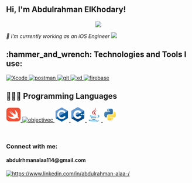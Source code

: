 <h2> Hi, I'm Abdulrahman ElKhodary! </h2>
<p style="text-align:center;"> <img align='center' src="https://simplepassivecashflow.com/wp-content/uploads/2017/11/Work-Fun.gif" width="350"></p>
<p><em> 🔭 I’m currently working as an iOS Engineer <img src="https://media.giphy.com/media/WUlplcMpOCEmTGBtBW/giphy.gif" width="30"> </em></p>
<h2 align="left">:hammer_and_wrench: Technologies and Tools I use:</h2>
<p align="left">
	<a href="https://developer.apple.com/xcode/"      target="_blank" rel="noreferrer"> <img src="https://cdn.jsdelivr.net/gh/devicons/devicon/icons/xcode/xcode-original.svg" alt="Xcode"    width="40" height="40"/> </a>
	<a href="https://postman.com"                     target="_blank" rel="noreferrer"> <img src="https://www.vectorlogo.zone/logos/getpostman/getpostman-icon.svg"            alt="postman"  width="40" height="40"/> </a>
	<a href="https://git-scm.com/"                    target="_blank" rel="noreferrer"> <img src="https://www.vectorlogo.zone/logos/git-scm/git-scm-icon.svg"                  alt="git"      width="40" height="40"/> </a>
	<a href="https://www.adobe.com/products/xd.html"  target="_blank" rel="noreferrer"> <img src="https://cdn.worldvectorlogo.com/logos/adobe-xd.svg"                          alt="xd"       width="40" height="40"/> </a> 
	<a href="https://firebase.google.com/"            target="_blank" rel="noreferrer"> <img src="https://www.vectorlogo.zone/logos/firebase/firebase-icon.svg"                alt="firebase" width="40" height="40"/> </a>
</p>
<h2 align="left">👨🏻‍💻 Programming Languages </h2>
	<p align="left">
		<a href="https://developer.apple.com/swift/"                                                                                                  target="_blank" rel="noreferrer"> <img src="https://raw.githubusercontent.com/devicons/devicon/master/icons/swift/swift-original.svg"         alt="swift"       width="40" height="40"/> </a> 
		<a href="https://developer.apple.com/library/archive/documentation/Cocoa/Conceptual/ProgrammingWithObjectiveC/Introduction/Introduction.html" target="_blank" rel="noreferrer"> <img src="https://www.vectorlogo.zone/logos/apple_objectivec/apple_objectivec-icon.svg"                     alt="objectivec"  width="40" height="40"/> </a>
		<a href="https://www.cprogramming.com/"                                                                                                       target="_blank" rel="noreferrer"> <img src="https://raw.githubusercontent.com/devicons/devicon/master/icons/c/c-original.svg"                 alt="c"           width="40" height="40"/> </a> 
		<a href="https://www.w3schools.com/cpp/"                                                                                                      target="_blank" rel="noreferrer"> <img src="https://raw.githubusercontent.com/devicons/devicon/master/icons/cplusplus/cplusplus-original.svg" alt="c++"         width="40" height="40"/> </a>
		<a href="https://www.java.com"                                                                                                                target="_blank" rel="noreferrer"> <img src="https://raw.githubusercontent.com/devicons/devicon/master/icons/java/java-original.svg"           alt="java"        width="40" height="40"/> </a> 
		<a href="https://www.python.org"                                                                                                              target="_blank" rel="noreferrer"> <img src="https://raw.githubusercontent.com/devicons/devicon/master/icons/python/python-original.svg"       alt="python"      width="40" height="40"/> </a> 
	</p>
<br>
<h3 align="left">Connect with me:</h3>
<p align="left">
	<h4>abdulrhmanalaa114@gmail.com</h4>
	<a href="https://linkedin.com/in/abdulrahman-alaa-/" target="blank"> <img align="center" src="https://raw.githubusercontent.com/rahuldkjain/github-profile-readme-generator/master/src/images/icons/Social/linked-in-alt.svg" alt="https://www.linkedin.com/in/abdulrahman-alaa-/" height="30" width="40" /></a>
<!-- 	<a href="" target="blank"> <img align="center" src="" alt="" height="40" width="40" /></a> -->


</p>
